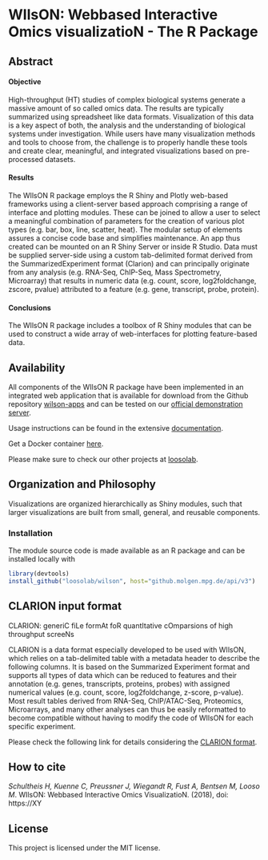# WIlsON: Webbased Interactive Omics visualizatioN -  The R Package

## Abstract
#### Objective
High-throughput (HT) studies of complex biological systems generate a massive amount of so called omics data. The results are typically summarized using spreadsheet like data formats.  Visualization of this data is a key aspect of both, the analysis and the understanding of biological systems under investigation. While users have many visualization methods and tools to choose from, the challenge is to properly handle these tools and create clear, meaningful, and integrated visualizations based on pre-processed datasets.

#### Results
The WIlsON R package employs the R Shiny and Plotly web-based frameworks using a client-server based approach comprising a range of interface and plotting modules. These can be joined to allow a user to select a meaningful combination of parameters for the creation of various plot types (e.g. bar, box, line, scatter, heat). The modular setup of elements assures a concise code base and simplifies maintenance. An app thus created can be mounted on an R Shiny Server or inside R Studio. Data must be supplied server-side using a custom tab-delimited format derived from the SummarizedExperiment format (Clarion) and can principally originate from any analysis (e.g. RNA-Seq, ChIP-Seq, Mass Spectrometry, Microarray) that results in numeric data (e.g. count, score, log2foldchange, zscore, pvalue) attributed to a feature (e.g. gene, transcript, probe, protein).

#### Conclusions
The WIlsON R package includes a toolbox of R Shiny modules that can be used to construct a wide array of web-interfaces for plotting feature-based data.

## Availability
All components of the WIlsON R package have been implemented in an integrated web application that is available for download from the Github repository [wilson-apps](https://github.molgen.mpg.de/loosolab/wilson-apps) and can be tested on our [official demonstration server](http://loosolab.mpi-bn.mpg.de/apps/wilson/).

Usage instructions can be found in the extensive [documentation](https://github.molgen.mpg.de/loosolab/wilson-apps/wiki).

Get a Docker container [here](https://hub.docker.com/r/loosolab/wilson/).

Please make sure to check our other projects at [loosolab](http://loosolab.mpi-bn.mpg.de/).

## Organization and Philosophy
Visualizations are organized hierarchically as Shiny modules, such that larger visualizations are built from small, general, and reusable components. 

### Installation
The module source code is made available as an R package and can be installed locally with

```r
library(devtools)
install_github("loosolab/wilson", host="github.molgen.mpg.de/api/v3")
```

## CLARION input format

CLARION: generiC fiLe formAt foR quantItative cOmparsions of high throughput screeNs

CLARION is a data format especially developed to be used with WIlsON, which relies on a tab-delimited table with a metadata header to describe the following columns. It is based on the Summarized Experiment format and supports all types of data which can be reduced to features and their annotation (e.g. genes, transcripts, proteins, probes) with assigned numerical values (e.g. count, score, log2foldchange, z-score, p-value). Most result tables derived from RNA-Seq, ChIP/ATAC-Seq, Proteomics, Microarrays, and many other analyses can thus be easily reformatted to become compatible without having to modify the code of WIlsON for each specific experiment.

Please check the following link for details considering the [CLARION format](https://github.molgen.mpg.de/loosolab/wilson-apps/wiki/CLARION-Format).

## How to cite
*Schultheis H, Kuenne C, Preussner J, Wiegandt R, Fust A, Bentsen M, Looso M*. WIlsON: Webbased Interactive Omics VisualizatioN. (2018), doi: https://XY

## License
This project is licensed under the MIT license.

